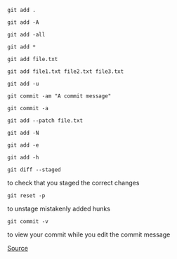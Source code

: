 
```
git add .
```

```
git add -A
```

```
git add -all
```

```
git add *
```

```
git add file.txt
```

```
git add file1.txt file2.txt file3.txt
```

```
git add -u
```

```
git commit -am "A commit message"
```

```
git commit -a
```

```
git add --patch file.txt
```

```
git add -N
```

```
git add -e
```

```
git add -h
```

```
git diff --staged
```
 to check that you staged the correct changes

```
git reset -p
```
to unstage mistakenly added hunks

```
git commit -v
```
to view your commit while you edit the commit message

[Source](https://stackoverflow.com/questions/1085162/commit-only-part-of-a-file-in-git)

